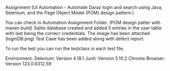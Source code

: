 Assignment 
(UI Automation - Automate Daraz login and search using Java, 
Selenium, and the Page Object Model (POM) design pattern.)

You can check in Automation Assignment Folder. (POM design patter with maven build)
Sqlite database created and added 5 entries in the user table with last being the correcr credentials. The image has been attached (loginDB.png)
Test Case has been added along with defect report.

To run the test you can run the testclass in each test file.

Environment:
Selenium: Version 4.18.1 
Junit :Version 5.10.2 
Chrome Browser: Version 123.0.6312.59


